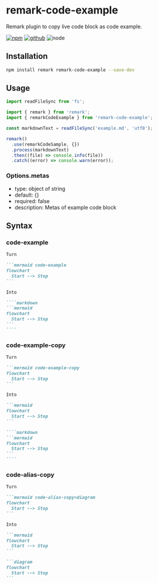# remark-code-example

Remark plugin to copy live code block as code example.

[![npm][npm-badge]][npm-url]
[![github][github-badge]][github-url]
![node][node-badge]

[npm-url]: https://www.npmjs.com/package/remark-code-example
[npm-badge]: https://img.shields.io/npm/v/remark-code-example.svg?style=flat-square&logo=npm
[github-url]: https://github.com/nice-move/remark-code-example
[github-badge]: https://img.shields.io/npm/l/remark-code-example.svg?style=flat-square&colorB=blue&logo=github
[node-badge]: https://img.shields.io/node/v/remark-code-example.svg?style=flat-square&colorB=green&logo=node.js

## Installation

```sh
npm install remark remark-code-example --save-dev
```

## Usage

```mjs
import readFileSync from 'fs';

import { remark } from 'remark';
import { remarkCodeExample } from 'remark-code-example';

const markdownText = readFileSync('example.md', 'utf8');

remark()
  .use(remarkCodeSample, {})
  .process(markdownText)
  .then((file) => console.info(file))
  .catch((error) => console.warn(error));
```

### Options.metas

- type: object of string
- default: {}
- required: false
- description: Metas of example code block

## Syntax

### code-example

`````markdown
Turn

```mermaid code-example
flowchart
  Start --> Stop
```

Into

````markdown
```mermaid
flowchart
  Start --> Stop
```
````
`````

### code-example-copy

`````markdown
Turn

```mermaid code-example-copy
flowchart
  Start --> Stop
```

Into

```mermaid
flowchart
  Start --> Stop
```

````markdown
```mermaid
flowchart
  Start --> Stop
```
````
`````

### code-alias-copy

````markdown
Turn

```mermaid code-alias-copy=diagram
flowchart
  Start --> Stop
```

Into

```mermaid
flowchart
  Start --> Stop
```

```diagram
flowchart
  Start --> Stop
```
````
